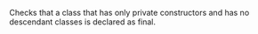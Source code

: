 Checks that a class that has only private constructors and has no
descendant classes is declared as final.
